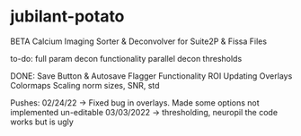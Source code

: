 # jubilant-potato
BETA Calcium Imaging Sorter &amp; Deconvolver for Suite2P & Fissa Files


to-do:
full param decon functionality
parallel decon
thresholds

DONE:
Save Button & Autosave Flagger Functionality
ROI Updating
Overlays
Colormaps
Scaling
norm sizes, SNR, std

Pushes:
02/24/22 -> Fixed bug in overlays. Made some options not implemented un-editable
03/03/2022 -> thresholding, neuropil
the code works but is ugly
